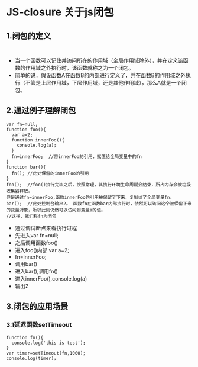 # JS-closure 关于js闭包
## 1.闭包的定义<br/>  
* 当一个函数可以记住并访问所在的作用域（全局作用域除外），并在定义该函数的作用域之外执行时，该函数就称之为一个闭包。
* 简单的说，假设函数A在函数B的内部进行定义了，并在函数B的作用域之外执行（不管是上层作用域，下层作用域，还是其他作用域），那么A就是一个闭包。
## 2.通过例子理解闭包
```
var fn=null;
function foo(){
  var a=2;
  function innerFoo(){
    console.log(a);
  }
  fn=innerFoo;  //将innerFoo的引用，赋值给全局变量中的fn
}
function bar(){
  fn(); //此处保留的innerFoo的引用
}
foo();  //foo()执行完毕之后，按照常理，其执行环境生命周期会结束，所占内存会被垃圾收集器释放。
但是通过fn=innerFoo,函数innerFoo的引用被保留了下来，复制给了全局变量fn。
bar();  //此处控制台输出2。 函数fn在函数bar内部执行时，依然可以访问这个被保留下来的变量对象，所以此刻仍然可以访问到变量a的值。
//这样，我们称fn为闭包
```
* 通过调试断点来看执行过程
* 先进入var fn=null;
* 之后调用函数foo()
* 进入foo()内部 var a=2;
* fn=innerFoo;
* 调用bar()
* 进入bar(),调用fn()
* 进入innerFoo(),console.log(a)
* 输出2
## 3.闭包的应用场景
### 3.1延迟函数setTimeout
```
function fn(){
  console.log('this is test');
}
var timer=setTimeout(fn,1000);
console.log(timer);
```
